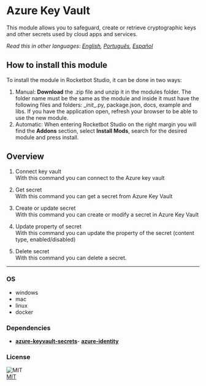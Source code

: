 # Azure Key Vault
  
This module allows you to safeguard, create or retrieve cryptographic keys and other secrets used by cloud apps and services.  

*Read this in other languages: [English](README.md), [Português](README.pr.md), [Español](README.es.md)*

## How to install this module
  
To install the module in Rocketbot Studio, it can be done in two ways:
1. Manual: __Download__ the .zip file and unzip it in the modules folder. The folder name must be the same as the module and inside it must have the following files and folders: \__init__.py, package.json, docs, example and libs. If you have the application open, refresh your browser to be able to use the new module.
2. Automatic: When entering Rocketbot Studio on the right margin you will find the **Addons** section, select **Install Mods**, search for the desired module and press install.  


## Overview


1. Connect key vault  
With this command you can connect to the Azure key vault

2. Get secret  
With this command you can get a secret from Azure Key Vault

3. Create or update secret  
With this command you can create or modify a secret in Azure Key Vault

4. Update property of secret  
With this command you can update the property of the secret (content type, enabled/disabled)

5. Delete secret  
With this command you can delete a secret.  




----
### OS

- windows
- mac
- linux
- docker

### Dependencies
- [**azure-keyvault-secrets**](https://pypi.org/project/azure-keyvault-secrets/)- [**azure-identity**](https://pypi.org/project/azure-identity/)
### License
  
![MIT](https://camo.githubusercontent.com/107590fac8cbd65071396bb4d04040f76cde5bde/687474703a2f2f696d672e736869656c64732e696f2f3a6c6963656e73652d6d69742d626c75652e7376673f7374796c653d666c61742d737175617265)  
[MIT](http://opensource.org/licenses/mit-license.ph)